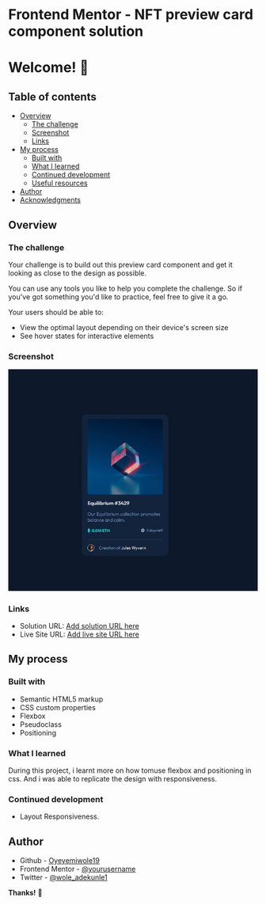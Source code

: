 # Frontend Mentor - NFT preview card component solution 


# Welcome! 👋


## Table of contents

- [Overview](#overview)
  - [The challenge](#the-challenge)
  - [Screenshot](#screenshot)
  - [Links](#links)
- [My process](#my-process)
  - [Built with](#built-with)
  - [What I learned](#what-i-learned)
  - [Continued development](#continued-development)
  - [Useful resources](#useful-resources)
- [Author](#author)
- [Acknowledgments](#acknowledgments)

## Overview


### The challenge

Your challenge is to build out this preview card component and get it looking as close to the design as possible.

You can use any tools you like to help you complete the challenge. So if you've got something you'd like to practice, feel free to give it a go.

Your users should be able to:

- View the optimal layout depending on their device's screen size
- See hover states for interactive elements


### Screenshot

![](./screenshot.jpg)



### Links

- Solution URL: [Add solution URL here](https://your-solution-url.com)
- Live Site URL: [Add live site URL here](https://your-live-site-url.com)

## My process

### Built with

- Semantic HTML5 markup
- CSS custom properties
- Flexbox
- Pseudoclass
- Positioning


### What I learned

During this project, i learnt more on how tomuse flexbox and positioning in css. And i was able to replicate the design with responsiveness.




### Continued development

- Layout Responsiveness.




## Author

- Github - [Oyeyemiwole19](https://github.com/Oyeyemiwole19)
- Frontend Mentor - [@yourusername](https://www.frontendmentor.io/profile/Oyeyemiwole19)
- Twitter - [@wole_adekunle1]()


**Thanks!** 🚀
